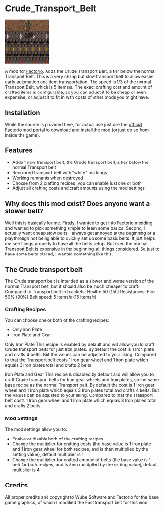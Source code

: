 # Crude_Transport_Belt

![](thumbnail.png)

A mod for [Factorio](https://factorio.com/). 
Adds the Crude Transport Belt, a tier below the normal Transport Belt. This is a very cheap but slow transport belt to allow easier early automation and item transportation.
The speed is 1/3 of the normal Transport Belt, which is 5 items/s. The exact crafting cost and amount of crafted items is configurable, so you can adjust it to be cheap or even expensive, or adjust it to fit in with costs of other mods you might have.

## Installation

While the source is provided here, for actual use just use the [official Factorio mod portal](https://mods.factorio.com/) to download and install the mod (or just do so from inside the game).

## Features

- Adds 1 new transport belt, the Crude transport belt, a tier below the normal Transport belt 
- Recolored transport belt with "white" markings
- Working remnants when destroyed
- Choose from 2 crafting recipes, you can enable just one or both
- Adjust all crafting costs and craft amounts using the mod settings 

## Why does this mod exist? Does anyone want a slower belt?
Well this is basically for me. Firstly, I wanted to get into Factorio modding and wanted to pick something simple to learn some basics. 
Second, I actually want cheap slow belts. I always get annoyed at the beginning of a playthrough not being able to quickly set up some basic belts. It just helps me see things properly to have all the belts setup. But even the normal Transport Belt is expensive in the beginning, all things considered.
So just to have some belts placed, I wanted something like this.

## The Crude transport belt
The Crude transport belt is intended as a slower and worse version of the normal Transport belt, but it should also be much cheaper to craft.
Compared to Transport belt in brackets:
Health: 50 (150)
Resistances: Fire 50% (90%)
Belt speed: 5 items/s (15 items/s)

### Crafting Recipes
You can choose one or both of the crafting recipes:
- Only Iron Plate 
- Iron Plate and Gear

Only Iron Plate
This recipe is enabled by default and will allow you to craft Crude transport belts for just Iron plates.
By default the cost is 1 Iron plate and crafts 4 belts. But the values can be adjusted to your liking.
Compared to that the Transport belt costs 1 Iron gear wheel and 1 Iron plate which equals 3 Iron plates total and crafts 2 belts.

Iron Plate and Gear
This recipe is disabled by default and will allow you to craft Crude transport belts for Iron gear wheels and Iron plates, so the same base recipe as the normal Transport belt.
By default the cost is 1 Iron gear wheel and 1 Iron plate which equals 3 Iron plates total and crafts 4 belts. But the values can be adjusted to your liking.
Compared to that the Transport belt costs 1 Iron gear wheel and 1 Iron plate which equals 3 Iron plates total and crafts 2 belts.

### Mod Settings
The mod settings allow you to:
- Enable or disable both of the crafting recipes
- Change the multiplier for crafting costs (the base value is 1 Iron plate and 1 Iron gear wheel for both recipes, and is then multiplied by the setting value), default multiplier is 1
- Change the multiplier for crafted amount of belts (the base value is 1 belt for both recipes, and is then multiplied by the setting value), default multiplier is 4

## Credits
All proper credits and copyright to Wube Software and Factorio for the base game graphics, of which I modified the Fast transport belt for this mod 